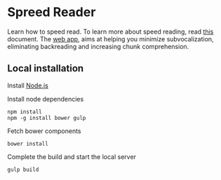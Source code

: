 # Spreed Reader

Learn how to speed read.
To learn more about speed reading, read [this](https://docs.google.com/document/d/1UsmsEKXLL-jTIexudQYQ4z57lDWP_h3q3IfJSnXRjXU/pub) document.
The [web app](https://speed-reader.herokuapp.com), aims at helping you minimize subvocalization, eliminating backreading and increasing chunk comprehension.

## Local installation

Install [Node.js](https://nodejs.org/en/download/)

Install node dependencies
```
npm install
npm -g install bower gulp
```

Fetch bower components
```
bower install
```

Complete the build and start the local server
```
gulp build
```
